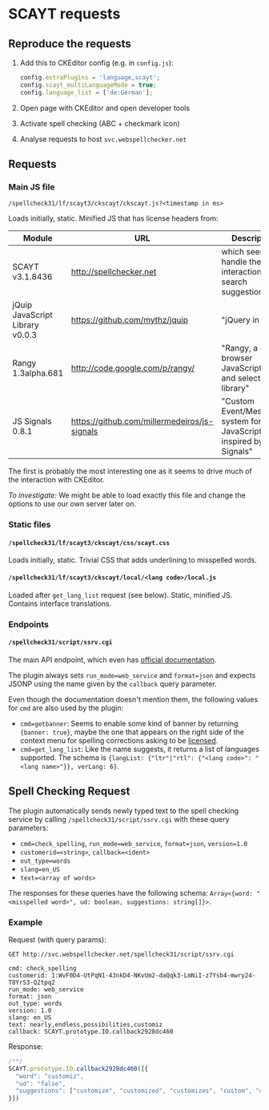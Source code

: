 # SCAYT requests

## Reproduce the requests

1. Add this to CKEditor config (e.g. in `config.js`):

    ```js
    config.extraPlugins = 'language,scayt';
    config.scayt_multiLanguageMode = true;
    config.language_list = ['de:German'];
    ```

2. Open page with CKEditor and open developer tools
3. Activate spell checking (ABC + checkmark icon)
4. Analyse requests to host `svc.webspellchecker.net`

## Requests

### Main JS file

`/spellcheck31/lf/scayt3/ckscayt/ckscayt.js?<timestamp in ms>`

Loads initially, static. Minified JS that has license headers from:

Module | URL | Description
------ | --- | -----------
SCAYT v3.1.8436 | <http://spellchecker.net> | which seems to handle the interaction with search suggestions
jQuip JavaScript Library v0.0.3 | <https://github.com/mythz/jquip> | "jQuery in Parts"
Rangy 1.3alpha.681 | <http://code.google.com/p/rangy/> | "Rangy, a cross-browser JavaScript range and selection library"
JS Signals 0.8.1 | <https://github.com/millermedeiros/js-signals> | "Custom Event/Messaging system for JavaScript inspired by AS3-Signals"

The first is probably the most interesting one as it seems to drive much of the interaction with CKEditor.

_To investigate:_ We might be able to load exactly this file and change the options to use our own server later on.

### Static files

#### `/spellcheck31/lf/scayt3/ckscayt/css/scayt.css`

Loads initially, static. Trivial CSS that adds underlining to misspelled words.

#### `/spellcheck31/lf/scayt3/ckscayt/local/<lang code>/local.js`

Loaded after `get_lang_list` request (see below). Static, minified JS. Contains interface translations.

### Endpoints

#### `/spellcheck31/script/ssrv.cgi`

The main API endpoint, which even has [official documentation](http://wiki.webspellchecker.net/doku.php?id=installationandconfiguration:web_service).

The plugin always sets `run_mode=web_service` and `format=json` and expects JSONP using the name given by the `callback` query parameter.

Even though the documentation doesn't mention them, the following values for `cmd` are also used by the plugin:

- `cmd=getbanner`: Seems to enable some kind of banner by returning `{banner: true}`, maybe the one that appears on the right side of the context menu for spelling corrections asking to be [licensed](https://www.webspellchecker.net/fcklicensed/).
- `cmd=get_lang_list`: Like the name suggests, it returns a list of languages supported. The schema is `{langList: {"ltr"|"rtl": {"<lang code>": "<lang name>"}}, verLang: 6}`.

## Spell Checking Request

The plugin automatically sends newly typed text to the spell checking service by calling `/spellcheck31/script/ssrv.cgi` with these query parameters:

- `cmd=check_spelling`, `run_mode=web_service`, `format=json`, `version=1.0`
- `customerid=<string>`, `callback=<ident>`
- `out_type=words`
- `slang=en_US`
- `text=<array of words>`

The responses for these queries have the following schema: `Array<{word: "<misspelled word>", ud: boolean, suggestions: string[]}>`.

### Example

Request (with query params):

```text
GET http://svc.webspellchecker.net/spellcheck31/script/ssrv.cgi

cmd: check_spelling
customerid: 1:WvF0D4-UtPqN1-43nkD4-NKvUm2-daQqk3-LmNiI-z7Ysb4-mwry24-T8YrS3-Q2tpq2
run_mode: web_service
format: json
out_type: words
version: 1.0
slang: en_US
text: nearly,endless,possibilities,customiz
callback: SCAYT.prototype.IO.callback2928dc460
```

Response:

```js
/**/
SCAYT.prototype.IO.callback2928dc460([{
  "word": "customiz",
  "ud": "false",
  "suggestions": ["customize", "customized", "customizes", "custom", "customizing", "customizable", "customs", "accustom", "customization", "customizations", "accustoming", "customer", "customizability", "accustoms", "cutworm"]
}])
```
